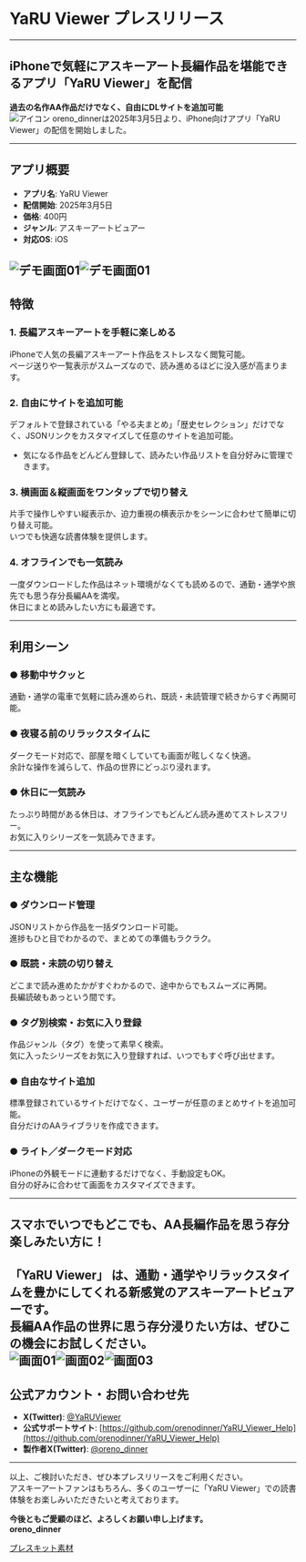 # YaRU Viewer プレスリリース
---

## iPhoneで気軽にアスキーアート長編作品を堪能できるアプリ「YaRU Viewer」を配信  
**過去の名作AA作品だけでなく、自由にDLサイトを追加可能**  
![アイコン](https://orenodinner.github.io/YaRU_Viewer_Help/PressKit/YaRUViewer_icon.png "アイコン")
oreno_dinnerは2025年3月5日より、iPhone向けアプリ「YaRU Viewer」の配信を開始しました。  

---

## アプリ概要  
- **アプリ名**: YaRU Viewer  
- **配信開始**: 2025年3月5日  
- **価格**: 400円  
- **ジャンル**: アスキーアートビュアー  
- **対応OS**: iOS  

![デモ画面01](https://orenodinner.github.io/YaRU_Viewer_Help/PressKit/Press_1.png "デモ画面01")![デモ画面01](https://orenodinner.github.io/YaRU_Viewer_Help/PressKit/Press_2.png "デモ画面02")
---
## 特徴  

### 1. 長編アスキーアートを手軽に楽しめる  
iPhoneで人気の長編アスキーアート作品をストレスなく閲覧可能。  
ページ送りや一覧表示がスムーズなので、読み進めるほどに没入感が高まります。  

### 2. 自由にサイトを追加可能  
デフォルトで登録されている「やる夫まとめ」「歴史セレクション」だけでなく、JSONリンクをカスタマイズして任意のサイトを追加可能。  
- 気になる作品をどんどん登録して、読みたい作品リストを自分好みに管理できます。  

### 3. 横画面＆縦画面をワンタップで切り替え  
片手で操作しやすい縦表示か、迫力重視の横表示かをシーンに合わせて簡単に切り替え可能。  
いつでも快適な読書体験を提供します。  

### 4. オフラインでも一気読み  
一度ダウンロードした作品はネット環境がなくても読めるので、通勤・通学や旅先でも思う存分長編AAを満喫。  
休日にまとめ読みしたい方にも最適です。  

---

## 利用シーン  

### ● 移動中サクッと  
通勤・通学の電車で気軽に読み進められ、既読・未読管理で続きからすぐ再開可能。  

### ● 夜寝る前のリラックスタイムに  
ダークモード対応で、部屋を暗くしていても画面が眩しくなく快適。  
余計な操作を減らして、作品の世界にどっぷり浸れます。  

### ● 休日に一気読み  
たっぷり時間がある休日は、オフラインでもどんどん読み進めてストレスフリー。  
お気に入りシリーズを一気読みできます。  

---

## 主な機能  

### ● ダウンロード管理  
JSONリストから作品を一括ダウンロード可能。  
進捗もひと目でわかるので、まとめての準備もラクラク。  

### ● 既読・未読の切り替え  
どこまで読み進めたかがすぐわかるので、途中からでもスムーズに再開。  
長編読破もあっという間です。  

### ● タグ別検索・お気に入り登録  
作品ジャンル（タグ）を使って素早く検索。  
気に入ったシリーズをお気に入り登録すれば、いつでもすぐ呼び出せます。  

### ● 自由なサイト追加  
標準登録されているサイトだけでなく、ユーザーが任意のまとめサイトを追加可能。  
自分だけのAAライブラリを作成できます。  

### ● ライト／ダークモード対応  
iPhoneの外観モードに連動するだけでなく、手動設定もOK。  
自分の好みに合わせて画面をカスタマイズできます。  

---

## スマホでいつでもどこでも、AA長編作品を思う存分楽しみたい方に！  
**「YaRU Viewer」 は、通勤・通学やリラックスタイムを豊かにしてくれる新感覚のアスキーアートビュアーです。**  
長編AA作品の世界に思う存分浸りたい方は、ぜひこの機会にお試しください。  
![画面01](https://orenodinner.github.io/YaRU_Viewer_Help/PressKit/store_1.png "画面01")![画面02](https://orenodinner.github.io/YaRU_Viewer_Help/PressKit/store_3.png "画面02")![画面03](https://orenodinner.github.io/YaRU_Viewer_Help/PressKit/store_3.png "画面03")
---

## 公式アカウント・お問い合わせ先  
- **X(Twitter)**: [@YaRUViewer](https://x.com/YaRUViewer)  
- **公式サポートサイト**: [https://github.com/orenodinner/YaRU_Viewer_Help](https://github.com/orenodinner/YaRU_Viewer_Help)  
- **製作者X(Twitter)**: [@oreno_dinner](https://x.com/oreno_dinner)  

---

以上、ご検討いただき、ぜひ本プレスリリースをご利用ください。  
アスキーアートファンはもちろん、多くのユーザーに「YaRU Viewer」での読書体験をお楽しみいただきたいと考えております。  

**今後ともご愛顧のほど、よろしくお願い申し上げます。**  
**oreno_dinner**  


[プレスキット素材](https://orenodinner.github.io/YaRU_Viewer_Help/PressKit/Jpn)